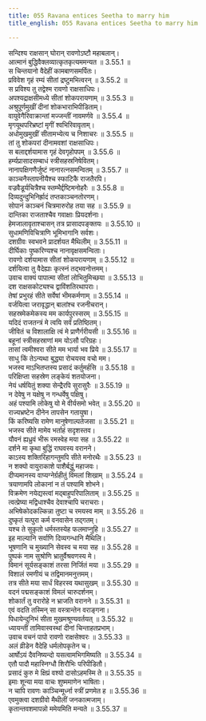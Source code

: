 ```yaml
---
title: 055 Ravana entices Seetha to marry him
title_english: 055 Ravana entices Seetha to marry him

---
```

<div class="audioEmbed"  caption="श्रीराम-हरिसीताराममूर्ति-घनपाठिभ्यां वचनम्" src="https://archive.org/download/Ramayana-recitation-Sriram-harisItArAmamUrti-Ghanapaati-v2/Kanda_3/Kanda_3_ARK-055-Sitaam_Prathi_Ravana_Darpookthihi.mp3"></div>

सन्दिश्य राक्षसान् घोरान् रावणोऽष्टौ महाबलान्।  
आत्मानं बुद्धिवैक्लव्यात्कृतकृत्यममन्यत ॥ 3.55.1 ॥   
स चिन्तयानो वैदेहीं कामबाणसमर्पितः।  
प्रविवेश गृहं रम्यं सीतां द्रष्टुमभित्वरन् ॥ 3.55.2 ॥   
स प्रविश्य तु तद्वेश्म रावणो राक्षसाधिपः।  
अपश्यद्राक्षसीमध्ये सीतां शोकपरायणाम् ॥ 3.55.3 ॥   
अश्रुपूर्णमुखीं दीनां शोकभाराभिपीडिताम्।  
वायुवेगैरिवाक्रान्तां मज्जन्तीं नावमर्णवे ॥ 3.55.4 ॥   
मृगयूथपरिभ्रष्टां मृगीं श्वभिरिवावृताम्।  
अधोमुखमुखीं सीतामभ्येत्य च निशाचरः ॥ 3.55.5 ॥   
तां तु शोकपरां दीनामवशां राक्षसाधिपः।  
स बलाद्दर्शयामास गृहं देवगृहोपपम् ॥ 3.55.6 ॥   
हर्म्यप्रासादसम्बाधं स्त्रीसहस्रनिषेवितम्।  
नानापक्षिगणैर्जुष्टं नानारत्नसमन्वितम् ॥ 3.55.7 ॥   
काञ्चनैस्तापनीयैश्च स्फाटिकै राजतैरपि।  
वज्रवैडूर्यचित्रैश्च स्तम्भैर्द्दष्टिमनोहरैः ॥ 3.55.8 ॥   
दिव्यदुन्दुभिनिर्ह्रादं तप्तकाञ्चनतोरणम्।  
सोपानं काञ्चनं चित्रमारुरोह तया सह ॥ 3.55.9 ॥   
दान्तिका राजताश्चैव गवाक्षाः प्रियदर्शनाः।  
हेमजालावृताश्चासन् तत्र प्रासादपङ्क्तयः ॥ 3.55.10 ॥   
सुधामणिविचित्राणि भूमिभागानि सर्वशः।  
दशग्रीवः स्वभवने प्रादर्शयत मैथिलीम् ॥ 3.55.11 ॥   
दीर्घिकाः पुष्करिण्यश्च नानावृक्षसमन्विताः।  
रावणो दर्शयामास सीतां शोकपरायणाम् ॥ 3.55.12 ॥   
दर्शयित्वा तु वैदेह्याः कृत्स्नं तद्भवनोत्तमम्।  
उवाच वाक्यं पापात्मा सीतां लोभितुमिच्छया ॥ 3.55.13 ॥   
दश राक्षसकोट्यश्च द्वाविंशतिरथापराः।  
तेषां प्रभुरहं सीते सर्वेषां भीमकर्मणाम् ॥ 3.55.14 ॥   
वर्जयित्वा जरावृद्धान् बालांश्च रजनीचरान्।  
सहस्रमेकमेकस्य मम कार्यपुरस्सरम् ॥ 3.55.15 ॥   
यदिदं राजतन्त्रं मे त्वयि सर्वं प्रतिष्ठितम्।  
जीवितं च विशालाक्षि त्वं मे प्राणैर्गरीयसी ॥ 3.55.16 ॥   
बहूनां स्त्रीसहस्राणां मम योऽसौ परिग्रहः।  
तासां त्वमीश्वरा सीते मम भार्या भव प्रिये ॥ 3.55.17 ॥   
साधु किं तेऽन्यथा बुद्ध्या रोचयस्व वचो मम।  
भजस्व माऽभितप्तस्य प्रसादं कर्तुमर्हसि ॥ 3.55.18 ॥   
परिक्षिप्ता सहस्रेण लङ्केयं शतयोजना।  
नेयं धर्षयितुं शक्या सेन्द्रैरपि सुरासुरैः ॥ 3.55.19 ॥   
न देवेषु न यक्षेषु न गन्धर्वेषु पक्षिषु।  
अहं पश्यामि लोकेषु यो मे वीर्यसमो भवेत् ॥ 3.55.20 ॥   
राज्यभ्रष्टेन दीनेन तापसेन गतायुषा।  
किं करिष्यसि रामेण मानुषेणाल्पतेजसा ॥ 3.55.21 ॥   
भजस्व सीते मामेव भर्ताहं सदृशस्तव।  
यौवनं ह्यध्रुवं भीरू रमस्वेह मया सह ॥ 3.55.22 ॥   
दर्शने मा कृथा बुद्धिं राघवस्य वरानने।  
काऽस्य शक्तिरिहागन्तुमपि सीते मनोरथैः ॥ 3.55.23 ॥   
न शक्यो वायुराकाशे पाशैर्बद्धुं महाजवः।  
दीप्यमानस्य वाप्यग्नेर्ग्रहीतुं विमलां शिखाम् ॥ 3.55.24 ॥   
त्रयाणामपि लोकानां न तं पश्यामि शोभने।  
विक्रमेण नयेद्यस्त्वां मद्बाहुपरिपालिताम् ॥ 3.55.25 ॥   
त्वत्प्रेष्या मद्विधाश्चैव देवाश्चापि चराचराः।  
अभिषेकोदकल्किन्ना तुष्टा च रमयस्व माम् ॥ 3.55.26 ॥   
दुष्कृतं यत्पुरा कर्म वनवासेन तद्गतम्।  
यश्च ते सुकृतो धर्मस्तस्येह फलमाप्नुहि ॥ 3.55.27 ॥   
इह माल्यानि सर्वाणि दिव्यगन्धानि मैथिलि।  
भूषणानि च मुख्यानि सेवस्व च मया सह ॥ 3.55.28 ॥   
पुष्पकं नाम सुश्रोणि भ्रातुर्वैश्रवणस्य मे।  
विमानं सूर्यसङ्काशं तरसा निर्जितं मया ॥ 3.55.29 ॥   
विशालं रमणीयं च तद्विमानमनुत्तमम्।  
तत्र सीते मया सार्धं विहरस्व यथासुखम् ॥ 3.55.30 ॥   
वदनं पद्मसङ्काशं विमलं चारुदर्शनम्।  
शोकार्तं तु वरारोहे न भ्राजति वरानने ॥ 3.55.31 ॥   
एवं वदति तस्मिन् सा वस्त्रान्तेन वराङ्गना।  
पिधायेन्दुनिभं सीता मुखमश्रूण्यवर्तयत् ॥ 3.55.32 ॥   
ध्यायन्तीं तामिवास्वस्थां दीनां चिन्ताहतप्रभाम्।  
उवाच वचनं पापो रावणो राक्षसेश्वरः ॥ 3.55.33 ॥   
अलं व्रीडेन वैदेहि धर्मलोपकृतेन च।  
आर्षोऽयं दैवनिष्यन्दो यसत्वामभिगमिष्यति ॥ 3.55.34 ॥   
एतौ पादौ महास्निग्धौ शिरौभिः परिपीडितौ।  
प्रसादं कुरु मे क्षिप्रं वश्यो दासोऽहमस्मि ते ॥ 3.55.35 ॥   
इमाः शून्या मया वाचः शुष्ममाणेन भाषिताः।  
न चापि रावणः काञ्चिन्मूर्ध्ना स्त्रीं प्रणमेत ह ॥ 3.55.36 ॥   
एवमुक्त्वा दशग्रीवो मैथीलीं जनकात्मजाम्।  
कृतान्तवशमापन्नो ममेयमिति मन्यते ॥ 3.55.37 ॥   